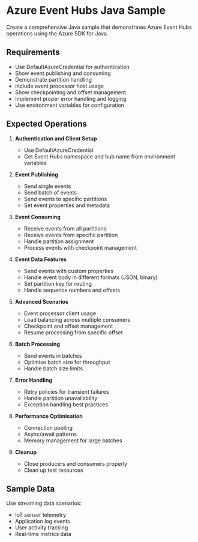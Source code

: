 # Azure Event Hubs Java Sample

Create a comprehensive Java sample that demonstrates Azure Event Hubs operations using the Azure SDK for Java.

## Requirements

- Use DefaultAzureCredential for authentication
- Show event publishing and consuming
- Demonstrate partition handling
- Include event processor host usage
- Show checkpointing and offset management
- Implement proper error handling and logging
- Use environment variables for configuration

## Expected Operations

1. **Authentication and Client Setup**
   - Use DefaultAzureCredential
   - Get Event Hubs namespace and hub name from environment variables

2. **Event Publishing**
   - Send single events
   - Send batch of events
   - Send events to specific partitions
   - Set event properties and metadata

3. **Event Consuming**
   - Receive events from all partitions
   - Receive events from specific partition
   - Handle partition assignment
   - Process events with checkpoint management

4. **Event Data Features**
   - Send events with custom properties
   - Handle event body in different formats (JSON, binary)
   - Set partition key for routing
   - Handle sequence numbers and offsets

5. **Advanced Scenarios**
   - Event processor client usage
   - Load balancing across multiple consumers
   - Checkpoint and offset management
   - Resume processing from specific offset

6. **Batch Processing**
   - Send events in batches
   - Optimise batch size for throughput
   - Handle batch size limits

7. **Error Handling**
   - Retry policies for transient failures
   - Handle partition unavailability
   - Exception handling best practices

8. **Performance Optimisation**
   - Connection pooling
   - Async/await patterns
   - Memory management for large batches

9. **Cleanup**
   - Close producers and consumers properly
   - Clean up test resources

## Sample Data

Use streaming data scenarios:

- IoT sensor telemetry
- Application log events
- User activity tracking
- Real-time metrics data
